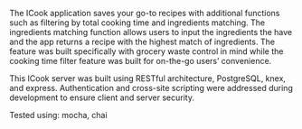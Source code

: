 The ICook application saves your go-to recipes with additional functions such as filtering by total cooking time and ingredients matching. The ingredients matching function allows users to input the ingredients the have and the app returns a recipe with the highest match of ingredients. The feature was built specifically with grocery waste control in mind while the cooking time filter feature was built for on-the-go users’ convenience.

This ICook server was built using RESTful architecture, PostgreSQL, knex, and express. Authentication and cross-site scripting were addressed during development to ensure client and server security.

Tested using: mocha, chai